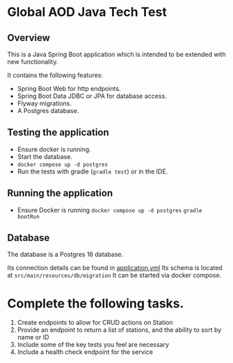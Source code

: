 # Global AOD Java Tech Test

## Overview

This is a Java Spring Boot application which is intended to be extended with new functionality.

It contains the following features:

- Spring Boot Web for http endpoints.
- Spring Boot Data JDBC or JPA for database access.
- Flyway migrations.
- A Postgres database.

## Testing the application

- Ensure docker is running.
- Start the database.
- `docker compose up -d postgres`
- Run the tests with gradle (`gradle test`) or in the IDE.

## Running the application

- Ensure Docker is running
  `docker compose up -d postgres`
  `gradle bootRun`

## Database

The database is a Postgres 16 database.

Its connection details can be found in [application.yml](src/main/resources/application.yml)
Its schema is located at `src/main/resources/db/migration`
It can be started via docker compose.

# Complete the following tasks.

1. Create endpoints to allow for CRUD actions on Station
2. Provide an endpoint to return a list of stations, and the ability to sort by name or ID
3. Include some of the key tests you feel are necessary
4. Include a health check endpoint for the service
